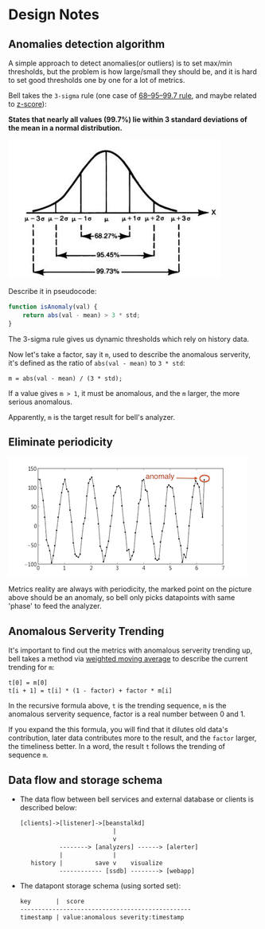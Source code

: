 Design Notes
============

Anomalies detection algorithm
------------------------------

A simple approach to detect anomalies(or outliers) is to set max/min
thresholds, but the problem is how large/small they should be, and it
is hard to set good thresholds one by one for a lot of metrics.

Bell takes the `3-sigma` rule (one case of [68–95–99.7 rule](http://en.wikipedia.org/wiki/68%E2%80%9395%E2%80%9399.7_rule),
and maybe related to [z-score](http://en.wikipedia.org/wiki/Standard_score)):

**States that nearly all values (99.7%) lie within 3 standard deviations
of the mean in a normal distribution.**

![](img/68-95-99.7-rule.png)

Describe it in pseudocode:

```js
function isAnomaly(val) {
    return abs(val - mean) > 3 * std;
}
```

The 3-sigma rule gives us dynamic thresholds which rely on history data.

Now let's take a factor, say it `m`, used to describe the anomalous serverity, it's
defined as the ratio of `abs(val - mean)` to `3 * std`:

```
m = abs(val - mean) / (3 * std);
```

If a value gives `m > 1`, it must be anomalous, and the `m` larger, the more
serious anomalous.

Apparently, `m` is the target result for bell's analyzer.

Eliminate periodicity
---------------------

![](img/periodicity.png)

Metrics reality are always with periodicity, the marked point on the picture above
should be an anomaly, so bell only picks datapoints with same 'phase' to feed the
analyzer.

Anomalous Serverity Trending
----------------------------

It's important to find out the metrics with anomalous serverity trending up, bell takes
a method via [weighted moving average](http://en.wikipedia.org/wiki/Moving_average) to describe
the current trending for `m`:

```
t[0] = m[0]
t[i + 1] = t[i] * (1 - factor) + factor * m[i]
```

In the recursive formula above, `t` is the trending sequence, `m` is the anomalous
serverity sequence, factor is a real number between 0 and 1.

If you expand the this formula, you will find that it dilutes old data's contribution,
later data contributes more to the result, and the `factor` larger, the timeliness better.
In a word, the result `t` follows the trending of sequence `m`.

Data flow and storage schema
-----------------------------

* The data flow between bell services and external database or clients
  is described below:

   ```
   [clients]->[listener]->[beanstalkd]
                             |
                             v
              --------> [analyzers] ------> [alerter]
              |              |
      history |         save v    visualize
              ------------ [ssdb] --------> [webapp]
   ```

* The datapont storage schema (using sorted set):

   ```
   key       |  score
   ------------------------------------------------
   timestamp | value:anomalous severity:timestamp
   ```

